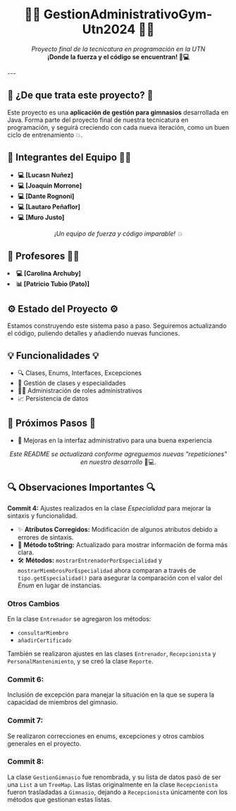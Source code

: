 <h1 align="center">🏋️‍♂️ GestionAdministrativoGym-Utn2024 🏋️‍♀️</h1>
<p align="center">
  <em>Proyecto final de la tecnicatura en programación en la UTN</em> <br>
  <strong>¡Donde la fuerza y el código se encuentran! 💪💻</strong>
</p>
---
<h2>🌟 ¿De que trata este proyecto? 🌟</h2>
<p>Este proyecto es una <strong>aplicación de gestión para gimnasios</strong> desarrollada en Java. Forma parte del proyecto final de nuestra tecnicatura en programación, y seguirá creciendo con cada nueva iteración, como un buen ciclo de entrenamiento 💥.</p>
<h2>👥 Integrantes del Equipo 🧑‍💻</h2>
<ul>
  <li><strong>💻 [Lucasn Nuñez]</strong> </li>
  <li><strong>💻 [Joaquin Morrone]</strong> </li>
  <li><strong>💻 [Dante Rognoni]</strong> </li>
  <li><strong>💻 [Lautaro Peñaflor]</strong> </li>
   <li><strong>💻 [Muro Justo]</strong> </li>
</ul>
<p align="center"><em>¡Un equipo de fuerza y código imparable! 💥</em></p>
<h2>👥 Profesores 🧑‍💻</h2>
<li><strong>💻 [Carolina Archuby]</strong> </li>
  <li><strong>📊 [Patricio Tubio (Pato)]</strong> </li>

<h2>⚙️ Estado del Proyecto ⚙️</h2>
<p>Estamos construyendo este sistema paso a paso. Seguiremos actualizando el código, puliendo detalles y añadiendo nuevas funciones.</p>
<h2>💡 Funcionalidades 💡</h2>
<ul>
  <li>🔍 Clases, Enums, Interfaces, Excepciones</li>
  <li>📝 Gestión de clases y especialidades</li>
  <li>🏋️‍♂️ Administración de roles administrativos</li>
   <li>📈 Persistencia de datos</li>
  
</ul>
<h2>🎯 Próximos Pasos 🎯</h2>
<ul>
 
  <li>💄 Mejoras en la interfaz administrativo para una buena experiencia</li>
</ul>
<p align="center">
  <em>Este README se actualizará conforme agreguemos nuevas "repeticiones" en nuestro desarrollo</em> 💪💻.
</p>

<h2>🔍 Observaciones Importantes 🔍</h2>
<p>
    <strong>Commit 4:</strong> Ajustes realizados en la clase <em>Especialidad</em> para mejorar la sintaxis y funcionalidad.
    <ul>
        <li>✨ <strong>Atributos Corregidos:</strong> Modificación de algunos atributos debido a errores de sintaxis.</li>
        <li>🔄 <strong>Método toString:</strong> Actualizado para mostrar información de forma más clara.</li>
        <li>🛠️ <strong>Métodos:</strong> <code>mostrarEntrenadorPorEspecialidad</code> y <code>mostrarMiembrosPorEspecialidad</code> ahora comparan a través de <code>tipo.getEspecialidad()</code> para asegurar la comparación con el valor del <em>Enum</em> en lugar de instancias.</li>
    </ul>
</p>

<h3>Otros Cambios</h3>
<p>
    En la clase <code>Entrenador</code> se agregaron los métodos:
    <ul>
        <li><code>consultarMiembro</code></li>
        <li><code>añadirCertificado</code></li>
    </ul>
    También se realizaron ajustes en las clases <code>Entrenador</code>, <code>Recepcionista</code> y <code>PersonalMantenimiento</code>, y se creó la clase <code>Reporte</code>.
</p>

<h3>Commit 6:</h3>
<p>Inclusión de excepción para manejar la situación en la que se supera la capacidad de miembros del gimnasio.</p>

<h3>Commit 7:</h3>
<p>Se realizaron correcciones en enums, excepciones y otros cambios generales en el proyecto.</p>

<h3>Commit 8:</h3>
<p>
    La clase <code>GestionGimnasio</code> fue renombrada, y su lista de datos pasó de ser una <code>List</code> a un <code>TreeMap</code>.
    Las listas originalmente en la clase <code>Recepcionista</code> fueron trasladadas a <code>Gimnasio</code>, dejando a <code>Recepcionista</code> únicamente con los métodos que gestionan estas listas.
</p>

